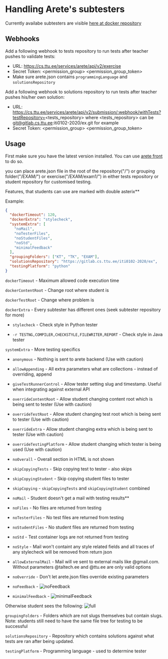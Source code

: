 # Handling Arete's subtesters

Currently availabe subtesters are visible [here at docker repository](https://hub.docker.com/search?q=automatedtestingservice&type=image)

## Webhooks

Add a following webhook to tests repository to run tests after teacher pushes to validate tests:
 - URL: https://cs.ttu.ee/services/arete/api/v2/exercise
 - Secret Token: <permission_group> <permission_group_token>
 - Make sure arete.json contains `programmingLanguage` and `solutionsRepository`

Add a following webhook to solutions repository to run tests after teacher pushes his/her own solution:
 - URL: https://cs.ttu.ee/services/arete/api/v2/submission/:webhook/withTests?testRepository=<tests_repository> where <tests_repository> can be git@gitlab.cs.ttu.ee:iti0102-2020/ex.git for example
 - Secret Token: <permission_group> <permission_group_token>


## Usage

First make sure you have the latest version installed. You can use [arete front](https://gitlab.cs.ttu.ee/testing/arete-ui) to do so.

you can place arete.json file in the root of the repository("/") or grouping folder("/EXAM/") or exercise("/EXAM/exam1/") in either tests repository or student repository for customised testing.

Features, that students can use are marked with double asterix**

Example:
````json
{
  "dockerTimeout": 120,
  "dockerExtra": "stylecheck",
  "systemExtra": [
    "noMail",
    "noTesterFiles",
    "noStudentFiles",
    "noStd",
    "minimalFeedback"
  ],
  "groupingFolders": ["KT", "TK", "EXAM"],
  "solutionsRepository": "https://gitlab.cs.ttu.ee/iti0102-2020/ex",
  "testingPlatform": "python"
}
````

```dockerTimeout``` - Maximum allowed code execution time

```dockerContentRoot``` - Change root where student is

```dockerTestRoot``` - Change where problem is

```dockerExtra``` - Every subtester has different ones (seek subtester repository for more)

   * ```stylecheck``` - Check style in Python tester

   * ```-r TESTNG,COMPILER,CHECKSTYLE,FILEWRITER,REPORT``` - Check style in Java tester

```systemExtra``` - More testing specifics

   * ```anonymous``` - Nothing is sent to arete backend (Use with caution)
   
   * ```allowAppending``` - All extra parameters what are collections - instead of overriding, append 
   
   * ```giveTestRunnerControl``` - Allow tester setting slug and timestamp. Useful when integrating against external API
   
   * ```overrideContentRoot``` - Allow student changing content root which is being sent to tester (Use with caution)
      
   * ```overrideTestRoot``` - Allow student changing test root which is being sent to tester (Use with caution)
         
   * ```overrideExtra``` - Allow student changing extra which is being sent to tester (Use with caution)
   
   * ```overrideTestingPlatform``` - Allow student changing which tester is being used (Use with caution)
   
   * ```noOverall``` - Overall section in HTML is not shown

   * ```skipCopyingTests``` - Skip copying test to tester - also skips
   
   * ```skipCopyingStudent``` - Skip copying student files to tester

   * ```skipCopying``` -  ```skipCopyingTests``` and ```skipCopyingStudent``` combined

   * ```noMail``` - Student doesn't get a mail with testing results**
   
   * ```noFiles``` - No files are returned from testing
   
   * ```noTesterFiles``` - No test files are returned from testing
   
   * ```noStudentFiles``` - No student files are returned from testing
   
   * ```noStd``` - Test container logs are not returned from testing
   
   * ```noStyle``` - Mail won't containt any style related fields and all traces of any stylecheck will be removed from return json
   
   * ```allowExternalMail``` - Mail will ve sent to external mails like @gmail.com. Without parameters @taltech.ee and @ttu.ee are only valid options 
   
   * ```noOverride``` - Don't let arete.json files override existing parameters
   
   * ```noFeedback``` - ![noFeedback](../pictures/none.png)
   
   * ```minimalFeedback``` - ![minimalFeedback](../pictures/minimal.png)
   
   Otherwise student sees the following: ![full](../pictures/full.png)

```groupingFolders``` - Folders which are not slugs themselves but contain slugs. Note: students still need to have the same file tree for testing to be successful

```solutionsRepository``` - Repository which contains solutions against what tests are ran after being updated.

```testingPlatform``` - Programming language - used to determine tester
